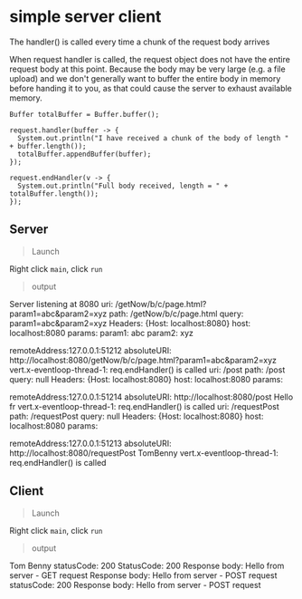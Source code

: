 # simple server client

The handler() is called every time a chunk of the request body arrives

When request handler is called, the request object does not have the entire request body at this point.
Because the body may be very large (e.g. a file upload) and we don't generally want to buffer the entire body
in memory before handing it to you, as that could cause the server to exhaust available memory.

```
Buffer totalBuffer = Buffer.buffer();

request.handler(buffer -> {
  System.out.println("I have received a chunk of the body of length " + buffer.length());
  totalBuffer.appendBuffer(buffer);
});

request.endHandler(v -> {
  System.out.println("Full body received, length = " + totalBuffer.length());
});
```

## Server

> Launch

Right click `main`, click `run`

> output

Server listening at 8080
uri: /getNow/b/c/page.html?param1=abc&param2=xyz
path: /getNow/b/c/page.html
query: param1=abc&param2=xyz
Headers: {Host: localhost:8080}
host: localhost:8080
params:
param1: abc
param2: xyz

remoteAddress:127.0.0.1:51212
absoluteURI: http://localhost:8080/getNow/b/c/page.html?param1=abc&param2=xyz
vert.x-eventloop-thread-1: req.endHandler() is called
uri: /post
path: /post
query: null
Headers: {Host: localhost:8080}
host: localhost:8080
params:

remoteAddress:127.0.0.1:51214
absoluteURI: http://localhost:8080/post
Hello fr
vert.x-eventloop-thread-1: req.endHandler() is called
uri: /requestPost
path: /requestPost
query: null
Headers: {Host: localhost:8080}
host: localhost:8080
params:

remoteAddress:127.0.0.1:51213
absoluteURI: http://localhost:8080/requestPost
TomBenny
vert.x-eventloop-thread-1: req.endHandler() is called

## Client

> Launch

Right click `main`, click `run`

> output

Tom
Benny
statusCode: 200
StatusCode: 200
Response body: Hello from server - GET request
Response body: Hello from server - POST request
statusCode: 200
Response body: Hello from server - POST request
